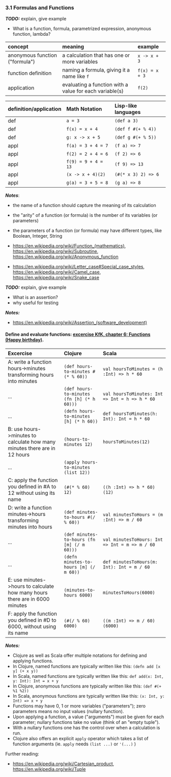 ### 3.1 Formulas and Functions

___TODO:___ explain, give example

* What is a function, formula, parametrized expression, anonymous function, lambda?

concept | meaning | example
:---|:---|:---
anonymous function ("formula") | a calculation that has one or more variables | `x -> x + 3`
function definition | naming a formula, giving it a name like `f` | `f(x) = x + 3`
application | evaluating a function with a value for each variable(s) | `f(2)`

definition/application  |  Math Notation |  Lisp-like languages
:----|:----|:----
def  | `a = 3`               | `(def a 3)`
def  | `f(x) = x + 4`        | `(def f #(+ % 4))`
def  | `g: x -> x + 5`       | `(def g #(+ % 5))`
appl | `f(a) = 3 + 4 = 7`    | `(f a) => 7`
appl | `f(2) = 2 + 4 = 6`    | `(f 2) => 6`
appl | `f(9) = 9 + 4 = 13`   | `(f 9) => 13`
appl | `(x -> x + 4)(2)`     | `(#(* x 3) 2) => 6`
appl | `g(a) = 3 + 5 = 8`    | `(g a) => 8`

___Notes___:

* the name of a function should capture the meaning of its calculation
* the "arity" of a function (or formula) is the number of its variables (or parameters)
* the parameters of a function (or formula) may have different types, like Boolean, Integer, String
* <https://en.wikipedia.org/wiki/Function_(mathematics)>,
  <https://en.wikipedia.org/wiki/Subroutine>,
  <https://en.wikipedia.org/wiki/Anonymous_function>

* <https://en.wikipedia.org/wiki/Letter_case#Special_case_styles>, <https://en.wikipedia.org/wiki/Camel_case>, <https://en.wikipedia.org/wiki/Snake_case>

___TODO:___ explain, give example

* What is an assertion?
* why useful for testing

___Notes:___

* <https://en.wikipedia.org/wiki/Assertion_(software_development)>

#### Define and evaluate functions: [excercise KfK, chapter 6: Functions (Happy birthday)](http://kids.klipse.tech/clojure/2016/06/18/programming-kids-6.html).

Excercise | Clojure | Scala
:-------|:------|:------
A: write a function hours->minutes transforming hours into minutes | `(def hours-to-minutes #(* % 60))` | `val hoursToMinutes = (h :Int) => h * 60`
... | `(def hours-to-minutes (fn [h] (* h 60)))` | `val hoursToMinutes: Int => Int = h => h * 60`
... | `(defn hours-to-minutes [h] (* h 60))` | `def hoursToMinutes(h: Int): Int = h * 60`
B: use hours->minutes to calculate how many minutes there are in 12 hours | `(hours-to-minutes 12)` | `hoursToMinutes(12)`
... | `(apply hours-to-minutes (list 12))` |
C: apply the function you defined in #A to 12 without using its name | `(#(* % 60) 12)` | `((h :Int) => h * 60)(12)`
D: write a function minutes->hours transforming minutes into hours | `(def minutes-to-hours #(/ % 60))` | `val minutesToHours = (m :Int) => m / 60`
... | `(def minutes-to-hours (fn [m] (/ m 60)))` | `val minutesToHours: Int => Int = m => m / 60`
... | `(defn minutes-to-hours [m] (/ m 60))` | `def minutesToHours(m: Int): Int = m / 60`
E: use minutes->hours to calculate how many hours there are in 6000 minutes | `(minutes-to-hours 6000)` | `minutesToHours(6000)`
F: apply the function you defined in #D to 6000, without using its name | `(#(/ % 60) 6000)` | `((m :Int) => m / 60)(6000)`

___Notes:___

* Clojure as well as Scala offer multiple notations for defining and applying functions.
* In Clojure, named functions are typically  written like this: `(defn add [x y] (+ x y))`
* In Scala, named functions are typically  written like this: `def add(x: Int, y: Int): Int = x + y`
* In Clojure, anonymous functions are typically  written like this: `(def #(+ %1 %2))`
* In Scala, anonymous functions are typically  written like this: `(x: Int, y: Int) => x + y`
* Functions may have 0, 1 or more variables ("parameters"); zero parameters means no input values (nullary function).
* Upon applying a function, a value ("arguments") must be given for each parameter; nullary functions take no value (think of an "empty tuple").
* With a nullary functions one has the control over when a calculation is run.
* Clojure also offers an explicit `apply` operator which takes a list of function arguments (ie. `apply` needs `(list ...)` or ` '(...) ` )

Further reading:
* <https://en.wikipedia.org/wiki/Cartesian_product>, <https://en.wikipedia.org/wiki/Tuple>
